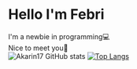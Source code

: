 # Hello I'm Febri

I'm a newbie in programming💻<br>Nice to meet you👋<br>
![Akarin17 GitHub stats](https://github-readme-stats.vercel.app/api?username=Akarin17&show_icons=true&count_private=true&theme=darcula&hide_border=true&hide=issues,contribs&bg_color=00000000) [![Top Langs](https://github-readme-stats.vercel.app/api/top-langs/?username=Akarin17&layout=compact&hide_border=true&theme=darcula&bg_color=00000000&langs_count=6&hide=jupyter%20notebook,tex,css,php)](https://github.com/Akarin17/github-readme-stats)





